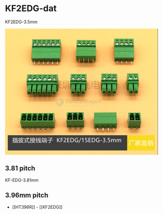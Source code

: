 

# KF2EDG-dat


KF2EDG-3.5mm 

![](2024-05-30-16-48-09.png)


## 3.81 pitch 

KF-EDG-3.81mm 

## 3.96mm pitch





- [[HT396R]] - [[KF2EDG]]
